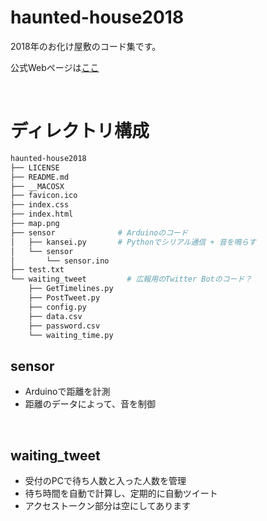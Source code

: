 # haunted-house2018
2018年のお化け屋敷のコード集です。

公式Webページは<a data-from-md title='https://tct-fes.github.io/haunted-house2018/'
            href='https://tct-fes.github.io/haunted-house2018/' target="_blank" rel="noopener noreferrer">ここ</a>

<br>

# ディレクトリ構成

```bash
haunted-house2018
├── LICENSE
├── README.md
├── __MACOSX
├── favicon.ico
├── index.css
├── index.html
├── map.png
├── sensor              # Arduinoのコード
│   ├── kansei.py       # Pythonでシリアル通信 + 音を鳴らす
│   └── sensor
│       └── sensor.ino
├── test.txt
└── waiting_tweet         # 広報用のTwitter Botのコード？
    ├── GetTimelines.py
    ├── PostTweet.py
    ├── config.py
    ├── data.csv
    ├── password.csv
    └── waiting_time.py
```



## sensor
- Arduinoで距離を計測
- 距離のデータによって、音を制御

<br>

## waiting_tweet

- 受付のPCで待ち人数と入った人数を管理
- 待ち時間を自動で計算し、定期的に自動ツイート
- アクセストークン部分は空にしてあります





